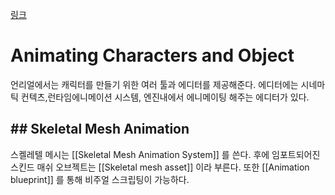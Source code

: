 [링크](https://docs.unrealengine.com/5.3/en-US/animating-characters-and-objects-in-unreal-engine/)
# Animating Characters and Object
언리얼에서는 캐릭터를 만들기 위한 여러 툴과 에디터를 제공해준다. 
에디터에는 시네마틱 컨텍츠,런타임에니메이션 시스템, 엔진내에서 에니메이팅 해주는 에디터가 있다.
## ## Skeletal Mesh Animation
 스켈레텔 메시는 [[Skeletal Mesh Animation System]] 를 쓴다. 후에 임포트되어진 스킨드 매쉬 오브젝트는 [[Skeletal mesh asset]] 이라 부른다. 또한 [[Animation blueprint]] 를 통해 비주얼 스크립팅이 가능하다.
